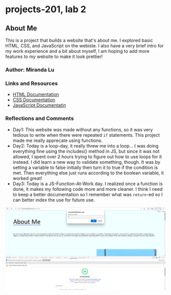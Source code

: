 # projects-201, lab 2

## About Me

This is a project that builds a website that's about me. I explored basic HTML, CSS, and JavaScript on the webiste. I also have a very brief intro for my work experience and a bit about myself, I am hoping to add more features to my website to make it look prettier!

### Author: Miranda Lu

### Links and Resources

- [HTML Documentation](https://www.w3schools.com/html/default.asp)
- [CSS Documentation](https://www.w3schools.com/css/default.asp)
- [JavaScript Documentatin](https://www.w3schools.com/js/default.asp)

### Reflections and Comments

- Day1: This website was made without any functions, so it was very tedious to write when there were repeated `if` statements. This project made me really apprecate using functions.
- Day2: Today is a loop-day, it really threw me into a loop... I was doing everything fine using the includes() method in JS, but since it was not allowed, I spent over 2 hours trying to figure out how to use loops for it instead. I did learn a new way to validate something, though. It was by setting a variable to false initially then turn it to true if the condition is met. Then everything else just runs according to the boolean variable, it worked great!
- Day3: Today is a JS-Function-At-Work day. I realized once a function is done, it makes my following code more and more cleaner. I think I need to keep a better documentation so I remember what was `return`-ed so I can better index the use for future use. 

![LightHouse Scan Result](img/lab2LightHouse.png)

